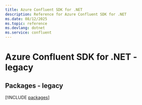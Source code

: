 ```yaml
---
title: Azure Confluent SDK for .NET
description: Reference for Azure Confluent SDK for .NET
ms.date: 08/12/2025
ms.topic: reference
ms.devlang: dotnet
ms.service: confluent
---
```

# Azure Confluent SDK for .NET - legacy
## Packages - legacy
[!INCLUDE [packages](confluent-index.md)]